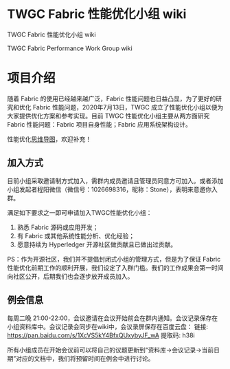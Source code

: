 # TWGC Fabric 性能优化小组 wiki

TWGC Fabric 性能优化小组 wiki

TWGC Fabric Performance Work Group wiki

# 项目介绍

随着 Fabric 的使用已经越来越广泛，Fabric 性能问题也日益凸显，为了更好的研究和优化 Fabric 性能问题，2020年7月13日，TWGC 成立了性能优化小组以便为大家提供优化方案和参考实现。目前 TWGC 性能优化小组主要从两方面研究 Fabric 性能问题：Fabric 项目自身性能；Fabric 应用系统架构设计。

性能优化[思维导图](https://www.processon.com/view/link/5f3c06ec7d9c0806d41fec86)，欢迎补充！

## 加入方式

目前小组采取邀请制方式加入，需群内成员邀请且管理员同意方可加入。或者添加小组发起者程阳微信（微信号：1026698316，昵称：Stone），表明来意邀你入群。

满足如下要求之一即可申请加入TWGC性能优化小组：
1. 熟悉 Fabric 源码或应用开发；
2. 有 Fabric 或其他系统性能分析、优化经验；
3. 愿意持续为 Hyperledger 开源社区做贡献且已做出过贡献。

PS：作为开源社区，我们并不提倡封闭式小组的管理方式，但是为了保证 Fabric 性能优化前期工作的顺利开展，我们设定了入群门槛。我们的工作成果会第一时间向社区公开，后期我们也会逐步放开成员加入。

## 例会信息

每周二晚 21:00-22:00，会议邀请在会议开始前会在群内通知。会议记录保存在小组资料库中。会议记录会同步在wiki中，会议录屏保存在百度云盘：
链接: https://pan.baidu.com/s/1XcVS5kY4BfxQUxybyJF_wA 提取码: h38i 

所有小组成员在开始会议前可以将自己的议题更新到“资料库->会议记录->当前日期”对应的文档中，我们将预留时间在例会中进行讨论。

